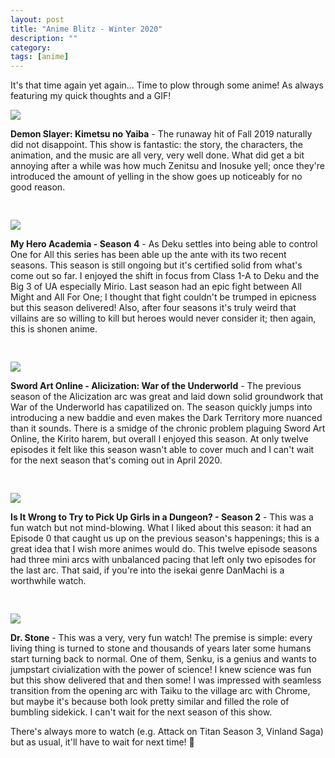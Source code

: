 ```yaml
---
layout: post
title: "Anime Blitz - Winter 2020"
description: ""
category: 
tags: [anime]
---
```


It's that time again yet again... Time to plow through some anime! As always featuring my quick thoughts and a GIF!

<div>
	<img class="rounded-corners" style="max-width: 500px; border: 1px; margin-top: 0px;" src="{{ site.images2020 }}/01-30/demon.gif"/>
</div>
	
**Demon Slayer: Kimetsu no Yaiba** - The runaway hit of Fall 2019 naturally did not disappoint. This show is fantastic: the story, the characters, the animation, and the music are all very, very well done. What did get a bit annoying after a while was how much Zenitsu and Inosuke yell; once they're introduced the amount of yelling in the show goes up noticeably for no good reason.

<div>
    <img class="rounded-corners" style="max-width: 500px; border: 1px; margin-top: 30px;" src="{{ site.images2020 }}/01-30/deku.gif"/>
</div>

**My Hero Academia - Season 4** - As Deku settles into being able to control One for All this series has been able up the ante with its two recent seasons. This season is still ongoing but it's certified solid from what's come out so far. I enjoyed the shift in focus from Class 1-A to Deku and the Big 3 of UA especially Mirio. Last season had an epic fight between All Might and All For One; I thought that fight couldn't be trumped in epicness but this season delivered! Also, after four seasons it's truly weird that villains are so willing to kill but heroes would never consider it; then again, this is shonen anime.

<div>
	<img class="rounded-corners" style="max-width: 500px; border: 1px; margin-top: 30px;" src="{{ site.images2020 }}/01-30/soa.gif"/>
</div>

**Sword Art Online - Alicization: War of the Underworld** - The previous season of the Alicization arc was great and laid down solid groundwork that War of the Underworld has capatilized on. The season quickly jumps into introducing a new baddie and even makes the Dark Territory more nuanced than it sounds. There is a smidge of the chronic problem plaguing Sword Art Online, the Kirito harem, but overall I enjoyed this season. At only twelve episodes it felt like this season wasn't able to cover much and I can't wait for the next season that's coming out in April 2020.

<div>
    <img class="rounded-corners" style="max-width: 500px; border: 1px; margin-top: 30px;" src="{{ site.images2020 }}/01-30/danmachi.gif"/>
</div>

**Is It Wrong to Try to Pick Up Girls in a Dungeon? - Season 2** - This was a fun watch but not mind-blowing. What I liked about this season: it had an Episode 0 that caught us up on the previous season's happenings; this is a great idea that I wish more animes would do. This twelve episode seasons had three mini arcs with unbalanced pacing that left only two episodes for the last arc. That said, if you're into the isekai genre DanMachi is a worthwhile watch. 

<div>
    <img class="rounded-corners" style="max-width: 500px; border: 1px; margin-top: 30px;" src="{{ site.images2020 }}/01-30/stone.gif"/>
</div>

**Dr. Stone** - This was a very, very fun watch! The premise is simple: every living thing is turned to stone and thousands of years later some humans start turning back to normal. One of them, Senku, is a genius and wants to jumpstart civialization with the power of science! I knew science was fun but this show delivered that and then some! I was impressed with seamless transition from the opening arc with Taiku to the village arc with Chrome, but maybe it's because both look pretty similar and filled the role of bumbling sidekick. I can't wait for the next season of this show. 

There's always more to watch (e.g. Attack on Titan Season 3, Vinland Saga) but as usual, it'll have to wait for next time! 👋
